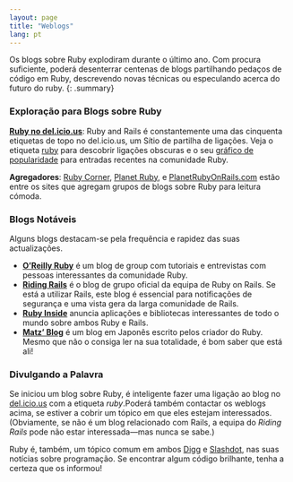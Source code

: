 ```yaml
---
layout: page
title: "Weblogs"
lang: pt
---
```


Os blogs sobre Ruby explodiram durante o último ano. Com procura
suficiente, poderá desenterrar centenas de blogs partilhando pedaços de
código em Ruby, descrevendo novas técnicas ou especulando acerca do
futuro do ruby.
{: .summary}

### Exploração para Blogs sobre Ruby

[**Ruby no del.icio.us**][1]\: Ruby and Rails é constantemente uma das
cinquenta etiquetas de topo no del.icio.us, um Sítio de partilha de
ligações. Veja o etiqueta [ruby][1] para descobrir ligações obscuras e o
seu [gráfico de popularidade][2] para entradas recentes na comunidade
Ruby.

**Agregadores**\: [Ruby Corner][4], [Planet Ruby][5],
e [PlanetRubyOnRails.com][6] estão entre os sites que agregam grupos de
blogs sobre Ruby para leitura cómoda.

### Blogs Notáveis

Alguns blogs destacam-se pela frequência e rapidez das suas
actualizações.

* [**O’Reilly Ruby**][7] é um blog de group com tutoriais e entrevistas
  com pessoas interessantes da comunidade Ruby.
* [**Riding Rails**][8] é o blog de grupo oficial da equipa de Ruby on
  Rails. Se está a utilizar Rails, este blog é essencial para
  notificações de segurança e uma vista gera da larga comunidade de
  Rails.
* [**Ruby Inside**][9] anuncia aplicações e bibliotecas interessantes de
  todo o mundo sobre ambos Ruby e Rails.
* [**Matz’ Blog**][10] é um blog em Japonês escrito pelos criador do
  Ruby. Mesmo que não o consiga ler na sua totalidade, é bom saber que
  está ali!

### Divulgando a Palavra

Se iniciou um blog sobre Ruby, é inteligente fazer uma ligação ao blog
no [del.icio.us][11] com a etiqueta *ruby*.Poderá também contactar os
weblogs acima, se estiver a cobrir um tópico em que eles estejam
interessados. (Obviamente, se não é um blog relacionado com Rails, a
equipa do *Riding Rails* pode não estar interessada—mas nunca se sabe.)

Ruby é, também, um tópico comum em ambos [Digg][12] e [Slashdot][13],
nas suas notícias sobre programação. Se encontrar algum código
brilhante, tenha a certeza que os informou!



[1]: http://del.icio.us/tag/ruby "Ruby no del.icio.us"
[2]: http://del.icio.us/popular/ruby "gráfico de popularidade"
[4]: http://rubycorner.com "Ruby Corner"
[5]: http://planetruby.0x42.net/ "Planet Ruby"
[6]: http://www.planetrubyonrails.com/ "Planet Ruby on Rails"
[7]: http://oreillynet.com/ruby/ "O'Reilly Ruby"
[8]: http://weblog.rubyonrails.org/ "Riding Rails"
[9]: http://www.rubyinside.com/ "Ruby Inside"
[10]: http://www.rubyist.net/~matz/ "Blog Pessoal do Matz"
[11]: http://del.icio.us "del.icio.us"
[12]: http://digg.com/programming "Digg"
[13]: http://developers.slashdot.org/ "Slashdot"
